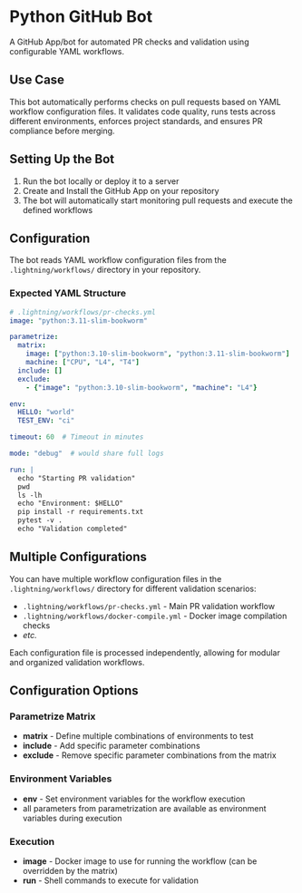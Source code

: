 # Python GitHub Bot

A GitHub App/bot for automated PR checks and validation using configurable YAML workflows.

## Use Case

This bot automatically performs checks on pull requests based on YAML workflow configuration files.
It validates code quality, runs tests across different environments, enforces project standards, and ensures PR compliance before merging.

## Setting Up the Bot

1. Run the bot locally or deploy it to a server
2. Create and Install the GitHub App on your repository
3. The bot will automatically start monitoring pull requests and execute the defined workflows

## Configuration

The bot reads YAML workflow configuration files from the `.lightning/workflows/` directory in your repository.

### Expected YAML Structure

```yaml
# .lightning/workflows/pr-checks.yml
image: "python:3.11-slim-bookworm"

parametrize:
  matrix:
    image: ["python:3.10-slim-bookworm", "python:3.11-slim-bookworm"]
    machine: ["CPU", "L4", "T4"]
  include: []
  exclude:
    - {"image": "python:3.10-slim-bookworm", "machine": "L4"}

env:
  HELLO: "world"
  TEST_ENV: "ci"

timeout: 60  # Timeout in minutes

mode: "debug"  # would share full logs

run: |
  echo "Starting PR validation"
  pwd
  ls -lh
  echo "Environment: $HELLO"
  pip install -r requirements.txt
  pytest -v .
  echo "Validation completed"
```

## Multiple Configurations

You can have multiple workflow configuration files in the `.lightning/workflows/` directory for different validation scenarios:

- `.lightning/workflows/pr-checks.yml` - Main PR validation workflow
- `.lightning/workflows/docker-compile.yml` - Docker image compilation checks
- _etc._

Each configuration file is processed independently, allowing for modular and organized validation workflows.

## Configuration Options

### Parametrize Matrix

- **matrix** - Define multiple combinations of environments to test
- **include** - Add specific parameter combinations
- **exclude** - Remove specific parameter combinations from the matrix

### Environment Variables

- **env** - Set environment variables for the workflow execution
- all parameters from parametrization are available as environment variables during execution

### Execution

- **image** - Docker image to use for running the workflow (can be overridden by the matrix)
- **run** - Shell commands to execute for validation
